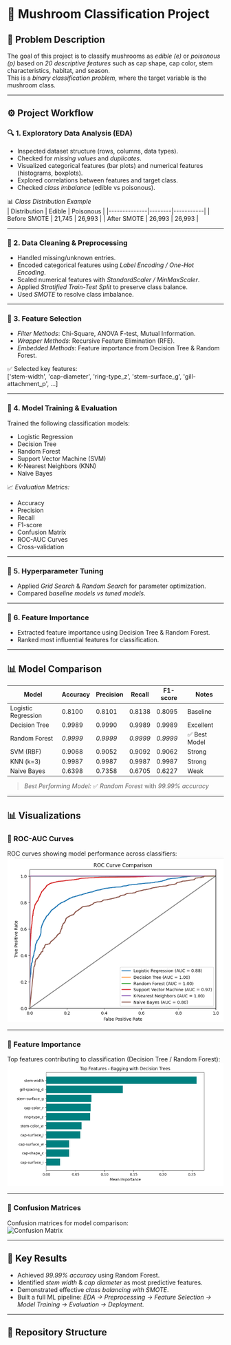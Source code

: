 # 🍄 Mushroom Classification Project  

## 📌 Problem Description  
The goal of this project is to classify mushrooms as *edible (e)* or *poisonous (p)* based on *20 descriptive features* such as cap shape, cap color, stem characteristics, habitat, and season.  
This is a *binary classification problem*, where the target variable is the mushroom class.  

---

## ⚙ Project Workflow  

### 🔍 1. Exploratory Data Analysis (EDA)  
- Inspected dataset structure (rows, columns, data types).  
- Checked for *missing values* and *duplicates*.  
- Visualized categorical features (bar plots) and numerical features (histograms, boxplots).  
- Explored correlations between features and target class.  
- Checked *class imbalance* (edible vs poisonous).  

📊 *Class Distribution Example*  
| Distribution | Edible | Poisonous |
|--------------|--------|-----------|
| Before SMOTE | 21,745 | 26,993    |
| After SMOTE  | 26,993 | 26,993    |

---

### 🧹 2. Data Cleaning & Preprocessing  
- Handled missing/unknown entries.  
- Encoded categorical features using *Label Encoding / One-Hot Encoding*.  
- Scaled numerical features with *StandardScaler / MinMaxScaler*.  
- Applied *Stratified Train-Test Split* to preserve class balance.  
- Used *SMOTE* to resolve class imbalance.  

---

### 🧠 3. Feature Selection  
- *Filter Methods*: Chi-Square, ANOVA F-test, Mutual Information.  
- *Wrapper Methods*: Recursive Feature Elimination (RFE).  
- *Embedded Methods*: Feature importance from Decision Tree & Random Forest.  

✅ Selected key features:  
['stem-width', 'cap-diameter', 'ring-type_z', 'stem-surface_g', 'gill-attachment_p', ...]  

---

### 🤖 4. Model Training & Evaluation  
Trained the following classification models:  
- Logistic Regression  
- Decision Tree  
- Random Forest  
- Support Vector Machine (SVM)  
- K-Nearest Neighbors (KNN)  
- Naive Bayes  

📈 *Evaluation Metrics:*  
- Accuracy  
- Precision  
- Recall  
- F1-score  
- Confusion Matrix  
- ROC-AUC Curves  
- Cross-validation  

---

### 🎯 5. Hyperparameter Tuning  
- Applied *Grid Search* & *Random Search* for parameter optimization.  
- Compared *baseline models vs tuned models*.  

---

### 🌟 6. Feature Importance  
- Extracted feature importance using Decision Tree & Random Forest.  
- Ranked most influential features for classification.  

---

## 📊 Model Comparison  

| Model               | Accuracy | Precision | Recall | F1-score | Notes |
|---------------------|----------|-----------|--------|----------|-------|
| Logistic Regression | 0.8100   | 0.8101    | 0.8138 | 0.8095   | Baseline |
| Decision Tree       | 0.9989   | 0.9990    | 0.9989 | 0.9989   | Excellent |
| Random Forest       | *0.9999* | *0.9999* | *0.9999* | *0.9999* | ✅ Best Model |
| SVM (RBF)           | 0.9068   | 0.9052    | 0.9092 | 0.9062   | Strong |
| KNN (k=3)           | 0.9987   | 0.9987    | 0.9987 | 0.9987   | Strong |
| Naive Bayes         | 0.6398   | 0.7358    | 0.6705 | 0.6227   | Weak |

> *Best Performing Model:* ✅ *Random Forest* with *99.99% accuracy*  

---

## 📊 Visualizations  

### 🔹 ROC-AUC Curves  
ROC curves showing model performance across classifiers:  
![ROC Curve](roc_curve.png)  

---

### 🔹 Feature Importance  
Top features contributing to classification (Decision Tree / Random Forest):  
![Feature Importance](feature_importance.png)  

---

### 🔹 Confusion Matrices  
Confusion matrices for model comparison:  
![Confusion Matrix](results/confusion_matrix.png)  

---

## 🚀 Key Results  
- Achieved *99.99% accuracy* using Random Forest.  
- Identified *stem width* & *cap diameter* as most predictive features.  
- Demonstrated effective *class balancing with SMOTE*.  
- Built a full ML pipeline: *EDA → Preprocessing → Feature Selection → Model Training → Evaluation → Deployment*.  

---

## 📂 Repository Structure
